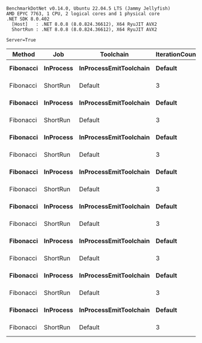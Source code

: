 ```

BenchmarkDotNet v0.14.0, Ubuntu 22.04.5 LTS (Jammy Jellyfish)
AMD EPYC 7763, 1 CPU, 2 logical cores and 1 physical core
.NET SDK 8.0.402
  [Host]   : .NET 8.0.8 (8.0.824.36612), X64 RyuJIT AVX2
  ShortRun : .NET 8.0.8 (8.0.824.36612), X64 RyuJIT AVX2

Server=True  

```
| Method    | Job       | Toolchain              | IterationCount | LaunchCount | WarmupCount | Count | Mean      | Error      | StdDev    | StdErr   | Min       | Max       | Q1        | Q3        | Median    | Op/s         | Rank | Gen0   | Allocated |
|---------- |---------- |----------------------- |--------------- |------------ |------------ |------ |----------:|-----------:|----------:|---------:|----------:|----------:|----------:|----------:|----------:|-------------:|-----:|-------:|----------:|
| **Fibonacci** | **InProcess** | **InProcessEmitToolchain** | **Default**        | **Default**     | **Default**     | **1**     |  **47.84 ns** |   **0.360 ns** |  **0.301 ns** | **0.083 ns** |  **47.48 ns** |  **48.50 ns** |  **47.58 ns** |  **48.05 ns** |  **47.79 ns** | **20,902,389.7** |    **1** | **0.0015** |     **128 B** |
| Fibonacci | ShortRun  | Default                | 3              | 1           | 3           | 1     |  48.39 ns |   2.805 ns |  0.154 ns | 0.089 ns |  48.24 ns |  48.55 ns |  48.32 ns |  48.47 ns |  48.39 ns | 20,664,340.6 |    1 | 0.0004 |     128 B |
| **Fibonacci** | **InProcess** | **InProcessEmitToolchain** | **Default**        | **Default**     | **Default**     | **2**     |  **79.94 ns** |   **0.684 ns** |  **0.640 ns** | **0.165 ns** |  **79.18 ns** |  **81.29 ns** |  **79.45 ns** |  **80.23 ns** |  **79.86 ns** | **12,509,409.2** |    **2** | **0.0019** |     **168 B** |
| Fibonacci | ShortRun  | Default                | 3              | 1           | 3           | 2     |  69.18 ns |   7.890 ns |  0.432 ns | 0.250 ns |  68.72 ns |  69.58 ns |  68.98 ns |  69.41 ns |  69.24 ns | 14,455,289.0 |    2 | 0.0005 |     168 B |
| **Fibonacci** | **InProcess** | **InProcessEmitToolchain** | **Default**        | **Default**     | **Default**     | **3**     |  **90.56 ns** |   **0.616 ns** |  **0.546 ns** | **0.146 ns** |  **89.42 ns** |  **91.23 ns** |  **90.38 ns** |  **90.90 ns** |  **90.76 ns** | **11,042,814.8** |    **3** | **0.0019** |     **168 B** |
| Fibonacci | ShortRun  | Default                | 3              | 1           | 3           | 3     |  73.67 ns |  16.600 ns |  0.910 ns | 0.525 ns |  72.94 ns |  74.69 ns |  73.16 ns |  74.03 ns |  73.37 ns | 13,574,782.9 |    2 | 0.0005 |     168 B |
| **Fibonacci** | **InProcess** | **InProcessEmitToolchain** | **Default**        | **Default**     | **Default**     | **5**     | **130.84 ns** |   **1.336 ns** |  **1.184 ns** | **0.317 ns** | **129.33 ns** | **133.41 ns** | **129.84 ns** | **131.47 ns** | **131.14 ns** |  **7,643,056.8** |    **3** | **0.0026** |     **224 B** |
| Fibonacci | ShortRun  | Default                | 3              | 1           | 3           | 5     | 102.82 ns |   8.173 ns |  0.448 ns | 0.259 ns | 102.31 ns | 103.11 ns | 102.68 ns | 103.08 ns | 103.06 ns |  9,725,266.5 |    3 | 0.0006 |     224 B |
| **Fibonacci** | **InProcess** | **InProcessEmitToolchain** | **Default**        | **Default**     | **Default**     | **8**     | **161.78 ns** |   **1.824 ns** |  **1.617 ns** | **0.432 ns** | **158.95 ns** | **164.77 ns** | **161.17 ns** | **162.86 ns** | **162.01 ns** |  **6,181,392.6** |    **4** | **0.0026** |     **224 B** |
| Fibonacci | ShortRun  | Default                | 3              | 1           | 3           | 8     | 121.14 ns |  21.983 ns |  1.205 ns | 0.696 ns | 119.93 ns | 122.34 ns | 120.54 ns | 121.74 ns | 121.15 ns |  8,255,107.1 |    3 | 0.0005 |     224 B |
| **Fibonacci** | **InProcess** | **InProcessEmitToolchain** | **Default**        | **Default**     | **Default**     | **13**    | **240.96 ns** |   **1.876 ns** |  **1.663 ns** | **0.444 ns** | **238.29 ns** | **243.70 ns** | **239.58 ns** | **242.08 ns** | **240.85 ns** |  **4,150,005.4** |    **5** | **0.0033** |     **312 B** |
| Fibonacci | ShortRun  | Default                | 3              | 1           | 3           | 13    | 180.41 ns |  28.458 ns |  1.560 ns | 0.901 ns | 178.89 ns | 182.01 ns | 179.61 ns | 181.17 ns | 180.33 ns |  5,542,973.1 |    4 | 0.0007 |     312 B |
| **Fibonacci** | **InProcess** | **InProcessEmitToolchain** | **Default**        | **Default**     | **Default**     | **21**    | **353.38 ns** |   **6.560 ns** |  **6.136 ns** | **1.584 ns** | **341.73 ns** | **362.99 ns** | **352.78 ns** | **356.97 ns** | **354.67 ns** |  **2,829,816.9** |    **6** | **0.0052** |     **464 B** |
| Fibonacci | ShortRun  | Default                | 3              | 1           | 3           | 21    | 243.69 ns | 204.574 ns | 11.213 ns | 6.474 ns | 237.10 ns | 256.64 ns | 237.22 ns | 246.99 ns | 237.33 ns |  4,103,544.0 |    5 | 0.0010 |     464 B |
| **Fibonacci** | **InProcess** | **InProcessEmitToolchain** | **Default**        | **Default**     | **Default**     | **34**    | **536.40 ns** |   **3.992 ns** |  **3.734 ns** | **0.964 ns** | **530.56 ns** | **541.50 ns** | **532.92 ns** | **539.64 ns** | **536.29 ns** |  **1,864,283.1** |    **7** | **0.0086** |     **744 B** |
| Fibonacci | ShortRun  | Default                | 3              | 1           | 3           | 34    | 350.86 ns |  35.173 ns |  1.928 ns | 1.113 ns | 348.85 ns | 352.69 ns | 349.94 ns | 351.86 ns | 351.03 ns |  2,850,164.5 |    6 | 0.0019 |     744 B |
